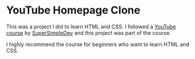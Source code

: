 # YouTube Homepage Clone

This was a project I did to learn HTML and CSS. I followed a [YouTube course](https://www.youtube.com/watch?v=G3e-cpL7ofc) by [SuperSimpleDev](https://www.youtube.com/@SuperSimpleDev) and this project was part of the course.

I highly recommend the course for beginners who want to learn HTML and CSS.

